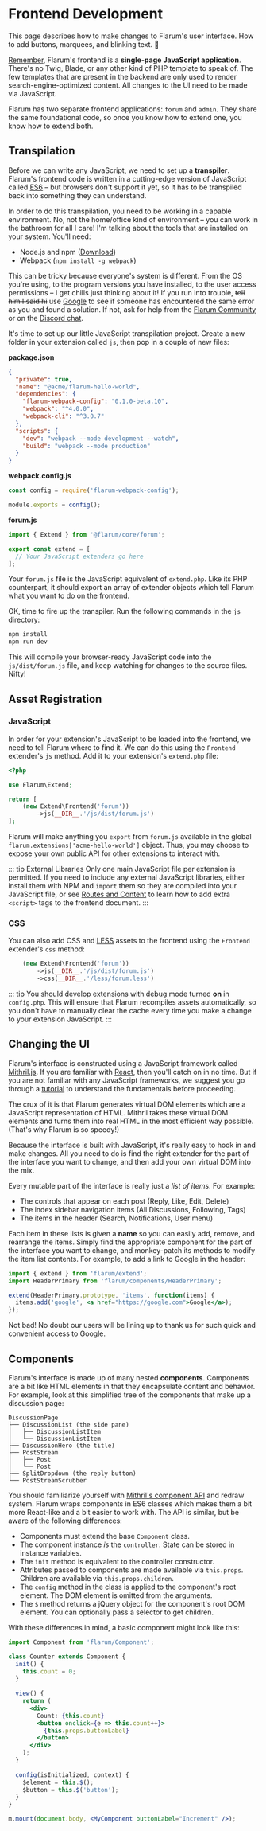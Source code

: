 # Frontend Development

This page describes how to make changes to Flarum's user interface. How to add buttons, marquees, and blinking text. 🤩

[Remember](/extend/start.md#architecture), Flarum's frontend is a **single-page JavaScript application**. There's no Twig, Blade, or any other kind of PHP template to speak of. The few templates that are present in the backend are only used to render search-engine-optimized content. All changes to the UI need to be made via JavaScript.

Flarum has two separate frontend applications: `forum` and `admin`. They share the same foundational code, so once you know how to extend one, you know how to extend both.

## Transpilation

Before we can write any JavaScript, we need to set up a **transpiler**. Flarum's frontend code is written in a cutting-edge version of JavaScript called [ES6](https://git.io/es6features) – but browsers don't support it yet, so it has to be transpiled back into something they can understand.

In order to do this transpilation, you need to be working in a capable environment. No, not the home/office kind of environment – you can work in the bathroom for all I care! I'm talking about the tools that are installed on your system. You'll need:

* Node.js and npm ([Download](https://nodejs.org/en/download/))
* Webpack (`npm install -g webpack`)

This can be tricky because everyone's system is different. From the OS you're using, to the program versions you have installed, to the user access permissions – I get chills just thinking about it! If you run into trouble, ~~tell him I said hi~~ use [Google](https://google.com) to see if someone has encountered the same error as you and found a solution. If not, ask for help from the [Flarum Community](https://discuss.flarum.org) or on the [Discord chat](https://flarum.org/chat/).

It's time to set up our little JavaScript transpilation project. Create a new folder in your extension called `js`, then pop in a couple of new files:

**package.json**

```json
{
  "private": true,
  "name": "@acme/flarum-hello-world",
  "dependencies": {
    "flarum-webpack-config": "0.1.0-beta.10",
    "webpack": "^4.0.0",
    "webpack-cli": "^3.0.7"
  },
  "scripts": {
    "dev": "webpack --mode development --watch",
    "build": "webpack --mode production"
  }
}
```

**webpack.config.js**

```js
const config = require('flarum-webpack-config');

module.exports = config();
```

**forum.js**

```js
import { Extend } from '@flarum/core/forum';

export const extend = [
  // Your JavaScript extenders go here
];
```

Your `forum.js` file is the JavaScript equivalent of `extend.php`. Like its PHP counterpart, it should export an array of extender objects which tell Flarum what you want to do on the frontend.

OK, time to fire up the transpiler. Run the following commands in the `js` directory:

```bash
npm install
npm run dev
```

This will compile your browser-ready JavaScript code into the `js/dist/forum.js` file, and keep watching for changes to the source files. Nifty!

## Asset Registration

### JavaScript

In order for your extension's JavaScript to be loaded into the frontend, we need to tell Flarum where to find it. We can do this using the `Frontend` extender's `js` method. Add it to your extension's `extend.php` file:

```php
<?php

use Flarum\Extend;

return [
    (new Extend\Frontend('forum'))
        ->js(__DIR__.'/js/dist/forum.js')
];
```

Flarum will make anything you `export` from `forum.js` available in the global `flarum.extensions['acme-hello-world']` object. Thus, you may choose to expose your own public API for other extensions to interact with.

::: tip External Libraries
Only one main JavaScript file per extension is permitted. If you need to include any external JavaScript libraries, either install them with NPM and `import` them so they are compiled into your JavaScript file, or see [Routes and Content](/extend/routes.md) to learn how to add extra `<script>` tags to the frontend document.
:::

### CSS

You can also add CSS and [LESS](http://lesscss.org/features/) assets to the frontend using the `Frontend` extender's `css` method:

```php
    (new Extend\Frontend('forum'))
        ->js(__DIR__.'/js/dist/forum.js')
        ->css(__DIR__.'/less/forum.less')
```

::: tip
You should develop extensions with debug mode turned **on** in `config.php`. This will ensure that Flarum recompiles assets automatically, so you don't have to manually clear the cache every time you make a change to your extension JavaScript.
:::

## Changing the UI

Flarum's interface is constructed using a JavaScript framework called [Mithril.js](https://mithril.js.org/archive/v0.2.5). If you are familiar with [React](https://reactjs.org), then you'll catch on in no time. But if you are not familiar with any JavaScript frameworks, we suggest you go through a [tutorial](http://ratfactor.com/mithril1/?/shire) to understand the fundamentals before proceeding.

The crux of it is that Flarum generates virtual DOM elements which are a JavaScript representation of HTML. Mithril takes these virtual DOM elements and turns them into real HTML in the most efficient way possible. (That's why Flarum is so speedy!)

Because the interface is built with JavaScript, it's really easy to hook in and make changes. All you need to do is find the right extender for the part of the interface you want to change, and then add your own virtual DOM into the mix.

Every mutable part of the interface is really just a *list of items*. For example:

* The controls that appear on each post (Reply, Like, Edit, Delete)
* The index sidebar navigation items (All Discussions, Following, Tags)
* The items in the header (Search, Notifications, User menu)

Each item in these lists is given a **name** so you can easily add, remove, and rearrange the items. Simply find the appropriate component for the part of the interface you want to change, and monkey-patch its methods to modify the item list contents. For example, to add a link to Google in the header:

```jsx
import { extend } from 'flarum/extend';
import HeaderPrimary from 'flarum/components/HeaderPrimary';

extend(HeaderPrimary.prototype, 'items', function(items) {
  items.add('google', <a href="https://google.com">Google</a>);
});
```

<!--
Simply find the appropriate extender for the part of the interface you want to change, and call the `add` and `remove`. For example, to add a link to Google in the header:

```jsx
import { Extend } from '@flarum/core/forum';

export const extend = [
  new Extend.Header()
    .add('google', () => <a href="https://google.com">Google</a>)
    .remove('search')
];
```
-->

Not bad! No doubt our users will be lining up to thank us for such quick and convenient access to Google.

## Components

Flarum's interface is made up of many nested **components**. Components are a bit like HTML elements in that they encapsulate content and behavior. For example, look at this simplified tree of the components that make up a discussion page:

```
DiscussionPage
├── DiscussionList (the side pane)
│   ├── DiscussionListItem
│   └── DiscussionListItem
├── DiscussionHero (the title)
├── PostStream
│   ├── Post
│   └── Post
├── SplitDropdown (the reply button)
└── PostStreamScrubber
```

You should familiarize yourself with [Mithril's component API](https://mithril.js.org/archive/v0.2.5/mithril.component.html) and redraw system. Flarum wraps components in ES6 classes which makes them a bit more React-like and a bit easier to work with. The API is similar, but be aware of the following differences:

* Components must extend the base `Component` class.
* The component instance _is_ the `controller`. State can be stored in instance variables.
* The `init` method is equivalent to the controller constructor.
* Attributes passed to components are made available via `this.props`. Children are available via `this.props.children`.
* The `config` method in the class is applied to the component's root element. The DOM element is omitted from the arguments.
* The `$` method returns a jQuery object for the component's root DOM element. You can optionally pass a selector to get children.

With these differences in mind, a basic component might look like this:

```jsx
import Component from 'flarum/Component';

class Counter extends Component {
  init() {
    this.count = 0;
  }
  
  view() {
    return (
      <div>
        Count: {this.count}
        <button onclick={e => this.count++}>
          {this.props.buttonLabel}
        </button>
      </div>
    );
  }
  
  config(isInitialized, context) {
    $element = this.$();
    $button = this.$('button');
  }
}

m.mount(document.body, <MyComponent buttonLabel="Increment" />);
```
